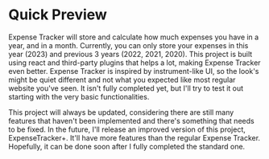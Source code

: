 # Quick Preview
Expense Tracker will store and calculate how much expenses you have in a year, and in a month. Currently, you can only store your expenses in this year (2023) and previous 3 years (2022, 2021, 2020). This project is built using react and third-party plugins that helps a lot, making Expense Tracker even better. Expense Tracker is inspired by instrument-like UI, so the look's might be quiet different and not what you expected like most regular website you've seen. It isn't fully completed yet, but I'll try to test it out starting with the very basic functionalities.

This project will always be updated, considering there are still many features that haven't been implemented and there's something that needs to be fixed. In the future, I'll release an improved version of this project, ExpenseTracker+. It'll have more features than the regular Expense Tracker. Hopefully, it can be done soon after I fully completed the standard one.
